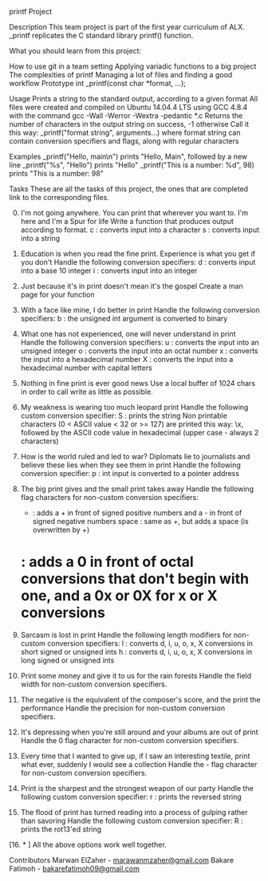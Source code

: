 printf Project

Description
This team project is part of the first year curriculum of ALX. _printf replicates the C standard library printf() function.

What you should learn from this project:

How to use git in a team setting
Applying variadic functions to a big project
The complexities of printf
Managing a lot of files and finding a good workflow
Prototype
int _printf(const char *format, ...);

Usage
Prints a string to the standard output, according to a given format
All files were created and compiled on Ubuntu 14.04.4 LTS using GCC 4.8.4 with the command gcc -Wall -Werror -Wextra -pedantic *.c
Returns the number of characters in the output string on success, -1 otherwise
Call it this way: _printf("format string", arguments...) where format string can contain conversion specifiers and flags, along with regular characters

Examples
_printf("Hello, main\n") prints "Hello, Main", followed by a new line
_printf("%s", "Hello") prints "Hello"
_printf("This is a number: %d", 98) prints "This is a number: 98"

Tasks
These are all the tasks of this project, the ones that are completed link to the corresponding files.

0. I'm not going anywhere. You can print that wherever you want to. I'm here and I'm a Spur for life
Write a function that produces output according to format.
	c : converts input into a character
	s : converts input into a string

1. Education is when you read the fine print. Experience is what you get if you don't
Handle the following conversion specifiers:
	d : converts input into a base 10 integer
	i : converts input into an integer

2. Just because it's in print doesn't mean it's the gospel
Create a man page for your function

3. With a face like mine, I do better in print
Handle the following conversion specifiers:
	b : the unsigned int argument is converted to binary

4. What one has not experienced, one will never understand in print
Handle the following conversion specifiers:
	u : converts the input into an unsigned integer
	o : converts the input into an octal number
	x : converts the input into a hexadecimal number
	X : converts the input into a hexadecimal number with capital letters

5. Nothing in fine print is ever good news
Use a local buffer of 1024 chars in order to call write as little as possible.

6. My weakness is wearing too much leopard print
Handle the following custom conversion specifier:
	S : prints the string
	Non printable characters (0 < ASCII value < 32 or >= 127) are printed this way: \x, followed by the ASCII code value in hexadecimal (upper case - always 2 characters)

7. How is the world ruled and led to war? Diplomats lie to journalists and believe these lies when they see them in print
Handle the following conversion specifier:
	p : int input is converted to a pointer address

8. The big print gives and the small print takes away
Handle the following flag characters for non-custom conversion specifiers:
	+ : adds a + in front of signed positive numbers and a - in front of signed negative numbers
	space : same as +, but adds a space (is overwritten by +)
	# : adds a 0 in front of octal conversions that don't begin with one, and a 0x or 0X for x or X conversions

9. Sarcasm is lost in print
Handle the following length modifiers for non-custom conversion specifiers:
	l : converts d, i, u, o, x, X conversions in short signed or unsigned ints
	h : converts d, i, u, o, x, X conversions in long signed or unsigned ints

10. Print some money and give it to us for the rain forests
Handle the field width for non-custom conversion specifiers.

11. The negative is the equivalent of the composer's score, and the print the performance
Handle the precision for non-custom conversion specifiers.

12. It's depressing when you're still around and your albums are out of print
Handle the 0 flag character for non-custom conversion specifiers.

13. Every time that I wanted to give up, if I saw an interesting textile, print what ever, suddenly I would see a collection
Handle the - flag character for non-custom conversion specifiers.

14. Print is the sharpest and the strongest weapon of our party
Handle the following custom conversion specifier:
	r : prints the reversed string

15. The flood of print has turned reading into a process of gulping rather than savoring
Handle the following custom conversion specifier:
	R : prints the rot13'ed string

[16. * ]
All the above options work well together.


Contributors
Marwan ElZaher - marawanmzaher@gmail.com
Bakare Fatimoh - bakarefatimoh09@gmail.com
